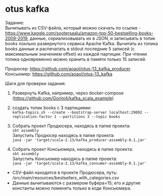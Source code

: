 # otus kafka
Задание:  
Вычитывать из CSV-файла, который можно скачать по ссылке - https://www.kaggle.com/sootersaalu/amazon-top-50-bestselling-books-2009-2019, данные, сериализовывать их в JSON, и записывать в топик books локльно развернутого сервиса Apache Kafka.
Вычитать из топика books данные и распечатать в stdout последние 5 записей (c максимальным значением offset) из каждой партиции. При чтении топика одновременно можно хранить в памяти только 15 записей.

Продюсер: https://github.com/aoaol/otus-13_kafka_producer  
Консьюмер: https://github.com/aoaol/otus-13_kafka

Шаги для проверки задания:
1. Развернуть Kafka, например, через docker-compose (https://github.com/Gorini4/kafka_scala_example) 

2. создать топик books с 3 партициями:  
```kafka-topics.sh --create --bootstrap-server localhost:29092 --replication-factor 1 --partitions 3 --topic books```

3. Собрать проект Продюсера, находясь в папке проекта:  
```sbt assembly```  
   Запустить Продюсер находясь в папке проекта:  
```java -jar 'target/scala-2.13/kafka_producer-assembly-0.1.jar'```
 
4. Собрать проект Консьюмера, находясь в папке проекта:  
```sbt assembly```  
   Запустить Консьюмер находясь в папке проекта:  
```java -jar 'target/scala-2.13/kafka_consumer-assembly-0.1.jar'```


* CSV-файл находится в проекте Продюсера, путь: /src/main/resources/bestsellers_with_categories.csv
* Данные вычитываются с размером буфера=15; его и другие константы можно поменять только в коде Консьюмера.
